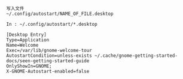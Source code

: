 	写入文件
	~/.config/autostart/NAME_OF_FILE.desktop

	In : ~/.config/autostart/*.desktop

	[Desktop Entry]
	Type=Application
	Name=Welcome
	Exec=/var/lib/gnome-welcome-tour
	AutostartCondition=unless-exists ~/.cache/gnome-getting-started-docs/seen-getting-started-guide
	OnlyShowIn=GNOME;
	X-GNOME-Autostart-enabled=false